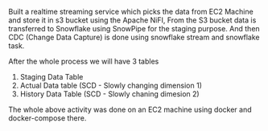 Built a realtime streaming service which picks the data from EC2 Machine and store it in s3 bucket using the Apache NiFI, From the S3 bucket data is transferred to Snowflake using SnowPipe for the staging purpose. And then CDC (Change Data Capture) is done using snowflake stream and snowflake task.

After the whole process we will have 3 tables
1. Staging Data Table
2. Actual Data table (SCD - Slowly changing dimension 1)
3. History Data Table (SCD - Slowly chaning dimesion 2)

The whole above activity was done on an EC2 machine using docker and docker-compose there.
